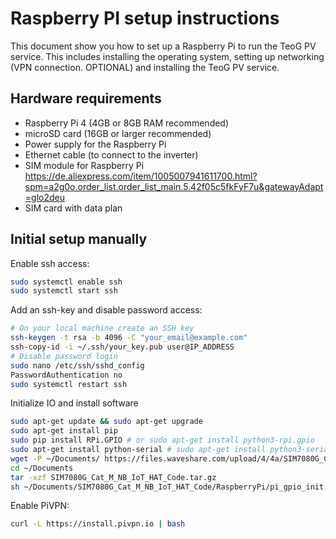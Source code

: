 # Raspberry PI setup instructions

This document show you how to set up a Raspberry Pi to run the TeoG PV service.
This includes installing the operating system, setting up networking (VPN connection. OPTIONAL) and installing the TeoG PV service.

## Hardware requirements

- Raspberry Pi 4 (4GB or 8GB RAM recommended)
- microSD card (16GB or larger recommended)
- Power supply for the Raspberry Pi
- Ethernet cable (to connect to the inverter)
- SIM module for Raspberry Pi https://de.aliexpress.com/item/1005007941611700.html?spm=a2g0o.order_list.order_list_main.5.42f05c5fkFyF7u&gatewayAdapt=glo2deu
- SIM card with data plan

## Initial setup manually

Enable ssh access:

```bash
sudo systemctl enable ssh
sudo systemctl start ssh
```

Add an ssh-key and disable password access:

```bash
# On your local machine create an SSH key
ssh-keygen -t rsa -b 4096 -C "your_email@example.com"
ssh-copy-id -i ~/.ssh/your_key.pub user@IP_ADDRESS
# Disable password login
sudo nano /etc/ssh/sshd_config
PasswordAuthentication no
sudo systemctl restart ssh
```

Initialize IO and install software

```bash
sudo apt-get update && sudo apt-get upgrade
sudo apt-get install pip
sudo pip install RPi.GPIO # or sudo apt-get install python3-rpi.gpio
sudo apt-get install python-serial # sudo apt-get install python3-serial
wget -P ~/Documents/ https://files.waveshare.com/upload/4/4a/SIM7080G_Cat_M_NB_IoT_HAT_Code.tar.gz
cd ~/Documents
tar -xzf SIM7080G_Cat_M_NB_IoT_HAT_Code.tar.gz
sh ~/Documents/SIM7080G_Cat_M_NB_IoT_HAT_Code/RaspberryPi/pi_gpio_init.sh
```

Enable PiVPN:

```bash
curl -L https://install.pivpn.io | bash
```






